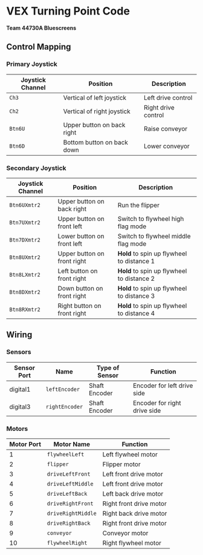 # VEX Turning Point Code
**Team 44730A Bluescreens**


## Control Mapping

### Primary Joystick
| Joystick Channel | Position | Description |
|-----------|------|-----------|
| `Ch3` | Vertical of left joystick | Left drive control |
| `Ch2` | Vertical of right joystick | Right drive control |
| `Btn6U` | Upper button on back right | Raise conveyor |
| `Btn6D` | Bottom button on back down | Lower conveyor |

### Secondary Joystick
| Joystick Channel | Position | Description |
|-----------|------|------------|
| `Btn6UXmtr2` | Upper button on back right | Run the flipper |
| `Btn7UXmtr2` | Upper button on front left | Switch to flywheel high flag mode |
| `Btn7DXmtr2` | Lower button on front left | Switch to flywheel middle flag mode |
| `Btn8UXmtr2` | Upper button on front right | **Hold** to spin up flywheel to distance 1 |
| `Btn8LXmtr2` | Left button on front right | **Hold** to spin up flywheel to distance 2 |
| `Btn8DXmtr2` | Down button on front right | **Hold** to spin up flywheel to distance 3 |
| `Btn8RXmtr2` | Right button on front right | **Hold** to spin up flywheel to distance 4 |

## Wiring

### Sensors
| Sensor Port | Name | Type of Sensor | Function |
|-------------|------|----------------|----------|
| digital1 | `leftEncoder` | Shaft Encoder | Encoder for left drive side |
| digital3 | `rightEncoder` | Shaft Encoder | Encoder for right drive side |

### Motors 
| Motor Port | Motor Name | Function |
|-------------|------|----------|
| 1 | `flywheelLeft` | Left flywheel motor |
| 2 | `flipper` | Flipper motor |
| 3 | `driveLeftFront` | Left front drive motor |
| 4 | `driveLeftMiddle` | Left front drive motor |
| 5 | `driveLeftBack` | Left back drive motor |
| 6 | `driveRightFront` | Right front drive motor |
| 7 | `driveRightMiddle` | Right back drive motor |
| 8 | `driveRightBack` | Right front drive motor |
| 9 | `conveyor` | Conveyor motor |
| 10 | `flywheelRight` | Right flywheel motor |

